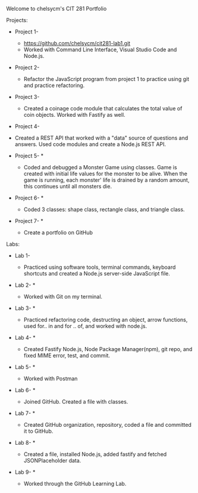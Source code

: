 Welcome to chelsycm's CIT 281 Portfolio

Projects: 

  * Project 1-
    * https://github.com/chelsycm/cit281-lab1.git
    * Worked with Command Line Interface, Visual Studio Code and Node.js. 
  
  * Project 2- 
    * Refactor the JavaScript program from project 1 to practice using git and practice refactoring. 
  
  * Project 3- 

    * Created a coinage code module that calculates the total value of coin objects. Worked with Fastify as well. 
  
  * Project 4- 

   * Created a REST API that worked with a "data" source of questions and answers. Used code modules and create a Node.js REST API. 
  
  * Project 5- 
    * 
    * Coded and debugged a Monster Game using classes. Game is created with initial life values for the monster to be alive. When the game is running, each monster'
  life is drained by a random amount, this continues until all monsters die. 
   
  * Project 6- 
    *
    * Coded 3 classes: shape class, rectangle class, and triangle class. 
  
  * Project 7- 
    *
    * Create a portfolio on GitHub 
  
 Labs:
  * Lab 1- 

    * Practiced using software tools, terminal commands, keyboard shortcuts and created a Node.js server-side JavaScript file. 
  
  * Lab 2- 
    * 
    * Worked with Git on my terminal. 
  
  * Lab 3- 
    * 
    * Practiced refactoring code, destructing an object, arrow functions, used for.. in and for .. of, and worked with node.js. 
  
  * Lab 4- 
    * 
    * Created Fastify Node.js, Node Package Manager(npm), git repo, and fixed MIME error, test, and commit. 
  
  * Lab 5- 
    * 
    * Worked with Postman 
  
  * Lab 6- 
    * 
    * Joined GitHub. Created a file with classes. 
  
  * Lab 7- 
    * 
    * Created GitHub organization, repository, coded a file and committed it to GitHub. 
  
  * Lab 8- 
    * 
    * Created a file, installed Node.js, added fastify and fetched JSONPlaceholder data. 
  
  * Lab 9- 
    * 
    * Worked through the GitHub Learning Lab. 
  
  
  


